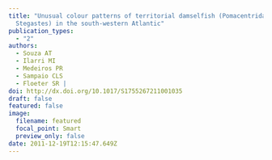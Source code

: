 ```yaml
---
title: "Unusual colour patterns of territorial damselfish (Pomacentridae:
  Stegastes) in the south-western Atlantic"
publication_types:
  - "2"
authors:
  - Souza AT
  - Ilarri MI
  - Medeiros PR
  - Sampaio CLS
  - Floeter SR |
doi: http://dx.doi.org/10.1017/S1755267211001035
draft: false
featured: false
image:
  filename: featured
  focal_point: Smart
  preview_only: false
date: 2011-12-19T12:15:47.649Z
---
```

